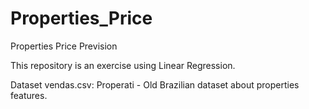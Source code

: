 # Properties_Price
Properties Price Prevision

This repository is an exercise using Linear Regression.

Dataset vendas.csv: Properati - Old Brazilian dataset about properties features.

